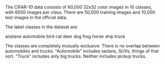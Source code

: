 The CIFAR-10 data consists of 60,000 32x32 color images in 10 classes, with 6000 images per class. There are 50,000 training images and 10,000 test images in the official data. 

The label classes in the dataset are:

airplane 
automobile 
bird 
cat 
deer 
dog 
frog 
horse 
ship 
truck


The classes are completely mutually exclusive.
There is no overlap between automobiles and trucks. 
"Automobile" includes sedans, SUVs, things of that sort.
"Truck" includes only big trucks. Neither includes pickup trucks.


